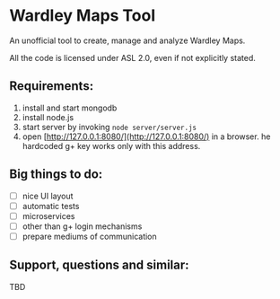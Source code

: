 Wardley Maps Tool
===============

An unofficial tool to create, manage and analyze Wardley Maps.

All the code is licensed under ASL 2.0, even if not explicitly stated.


Requirements:
---------------
1. install and start mongodb
2. install node.js
3. start server by invoking <code>node server/server.js</code>
4. open [http://127.0.0.1:8080/](http://127.0.0.1:8080/) in a browser. 
he hardcoded g+ key works only with this address.

Big things to do:
-----------------
- [ ] nice UI layout
- [ ] automatic tests
- [ ] microservices
- [ ] other than g+ login mechanisms
- [ ] prepare mediums of communication

Support, questions and similar:
-----------------
TBD
